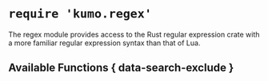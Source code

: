 # `require 'kumo.regex'`

The regex module provides access to the Rust regular expression crate with a
more familiar regular expression syntax than that of Lua.

## Available Functions { data-search-exclude }

